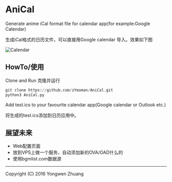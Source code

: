 # AniCal
Generate anime iCal format file for calendar app(for example:Google Calendar)

生成iCal格式的日历文件，可以直接用Google calendar 导入。效果如下图

![Calendar](http://i1.piimg.com/567571/963dee5c516cb210.png)

## HowTo/使用

Clone and Run 克隆并运行

```python
git clone https://github.com/zYeoman/AniCal.git
python3 AniCal.py
```

Add test.ics to your favourite calendar app(Google calendar or Outlook etc.)

将生成的test.ics添加到日历应用中。

## 展望未来
* Web配置页面
* 放到VPS上做一个服务，自动添加新的OVA/OAD什么的
* 使用bgmlist.com数据源


----

Copyright (C) 2016 Yongwen Zhuang

